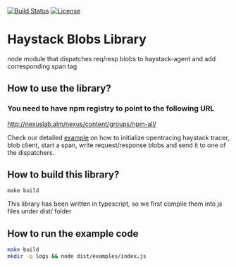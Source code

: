 [![Build Status](https://travis-ci.org/ExpediaDotCom/haystack-blob-node.svg?branch=master)](https://travis-ci.org/ExpediaDotCom/haystack-blob-node)
[![License](https://img.shields.io/badge/license-Apache%20License%202.0-blue.svg)](https://github.com/ExpediaDotCom/haystack/blob/master/LICENSE)

# Haystack Blobs Library 

node module that dispatches req/resp blobs to haystack-agent and add corresponding span tag

## How to use the library?

### You need to have npm registry to point to the following URL
http://nexuslab.alm/nexus/content/groups/npm-all/

Check our detailed [example](examples/index.js) on how to initialize opentracing haystack tracer, blob client, start a span, write request/response blobs and send it to one of the dispatchers.


## How to build this library?

`make build`

This library has been written in typescript, so we first compile them into js files under dist/ folder

## How to run the example code
```bash
make build
mkdir -p logs && node dist/examples/index.js
```

